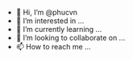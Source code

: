 - 👋 Hi, I’m @phucvn
- 👀 I’m interested in ...
- 🌱 I’m currently learning ...
- 💞️ I’m looking to collaborate on ...
- 📫 How to reach me ...

<!---
phucccc/phucccc is a ✨ special ✨ repository because its `README.md` (this file) appears on your GitHub profile.
You can click the Preview link to take a look at your changes.
--->
